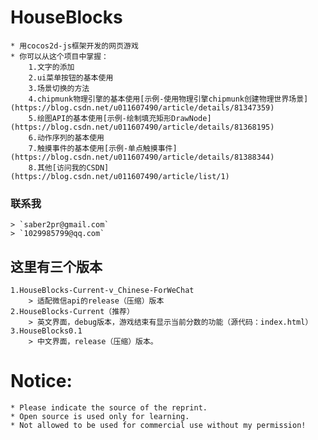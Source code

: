 # HouseBlocks
	* 用cocos2d-js框架开发的网页游戏
	* 你可以从这个项目中掌握：
		1.文字的添加
		2.ui菜单按钮的基本使用
		3.场景切换的方法
		4.chipmunk物理引擎的基本使用[示例-使用物理引擎chipmunk创建物理世界场景](https://blog.csdn.net/u011607490/article/details/81347359)
		5.绘图API的基本使用[示例-绘制填充矩形DrawNode](https://blog.csdn.net/u011607490/article/details/81368195)
		6.动作序列的基本使用
		7.触摸事件的基本使用[示例-单点触摸事件](https://blog.csdn.net/u011607490/article/details/81388344)
		8.其他[访问我的CSDN](https://blog.csdn.net/u011607490/article/list/1)
### 联系我
	> `saber2pr@gmail.com`
	> `1029985799@qq.com`
## 这里有三个版本
	1.HouseBlocks-Current-v_Chinese-ForWeChat
   		> 适配微信api的release（压缩）版本
	2.HouseBlocks-Current（推荐）
		> 英文界面，debug版本，游戏结束有显示当前分数的功能（源代码：index.html）
	3.HouseBlocks0.1
		> 中文界面，release（压缩）版本。
# Notice:
	* Please indicate the source of the reprint.
	* Open source is used only for learning.
	* Not allowed to be used for commercial use without my permission!
